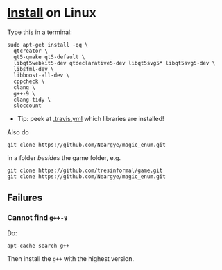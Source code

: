 # [Install](install.md) on Linux

Type this in a terminal:

```
sudo apt-get install -qq \
  qtcreator \
  qt5-qmake qt5-default \
  libqt5webkit5-dev qtdeclarative5-dev libqt5svg5* libqt5svg5-dev \
  libsfml-dev \
  libboost-all-dev \
  cppcheck \
  clang \
  g++-9 \
  clang-tidy \
  sloccount
```

 * Tip: peek at [.travis.yml](.travis.yml) which libraries are installed!

Also do

```
git clone https://github.com/Neargye/magic_enum.git
```

in a folder *besides* the game folder, e.g. 

```
git clone https://github.com/tresinformal/game.git
git clone https://github.com/Neargye/magic_enum.git
```



## Failures

### Cannot find `g++-9`

Do:

```
apt-cache search g++
```

Then install the `g++` with the highest version.

